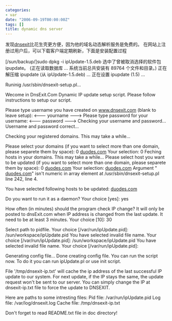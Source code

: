 ```yaml
---
categories:
- var
date: "2006-09-19T00:00:00Z"
tags: []
title: dynamic dns server
---
```


发现<a href="http://www.dnsexit.com/">dnsexit</a>比花生壳更方便，因为他的域名动态解析服务是免费的。
<span style="text-decoration: underline;"></span>在网站上注册过用户后，可以下载客户端定期刷新，下面是安装配置过程

[/sun/backup/]sudo dpkg -i ipUpdate-1.5.deb
选中了曾被取消选择的软件包 ipupdate。 
(正在读取数据库 ... 系统当前总共安装有 89764 个文件和目录。)
正在解压缩 ipupdate (从 ipUpdate-1.5.deb) ...
正在设置 ipupdate (1.5) ...



Runinig /usr/sbin/dnsexit-setup.pl...

Wecome in DnsExit.Com Dynamic IP update setup script. 
Please follow instructions to setup our script.

Please type username you have created on <a href="http://www.dnsexit.com">www.dnsexit.com</a> (blank to leave setup):
<--- yourname --->
Please type password for your username: 
<--- password --->
Checking your username and password...
Username and password correct...

Checking your registered domains. This may take a while...

Please select your domains (if you want to select more than 
one domain, please separete them by space):
0 <a href="http://duodes.com">duodes.com</a>
Your selection: 0 
Feching hosts in your domains. This may take a while...
Please select host you want to be updated (if you want to 
select more than one domain, please separete them by space):
0 <a href="http://duodes.com">duodes.com</a>
Your selection: <a href="http://duodes.com">duodes.com</a>
Argument "<a href="http://duodes.com"> duodes.com</a>" isn't numeric in array element at /usr/sbin/dnsexit-setup.pl line 242, <STDIN> line 4.

You have selected following hosts to be updated:
<a href="http://duodes.com">duodes.com</a>

 
Do you want to run it as a daemon?
Your choice [yes]: yes

How often (in minutes) should the program check IP change?
It will only be posted to dnsExit.com when IP address is
changed from the last update. It need to be at least 3 minutes. 
Your choice [10]: 30

Select path to pidfile.
Your choice [/var/run/ipUpdate.pid]: /sun/workspace/ipUpdate.pid
You have selected invalid file name.
Your choice [/var/run/ipUpdate.pid]: /sun/workspace/ipUpdate.pid 
You have selected invalid file name.
Your choice [/var/run/ipUpdate.pid]:

Generating config file...
Done creating config file. You can run the script now.
To do it you can run ipUpdate.pl or use init script. 

File '/tmp/dnsexit-ip.txt' will cache the ip address of
the last successful IP update to our system. For next
update, if the IP stays the same, the update request
won't be sent to our server. You can simply change the 
IP at dnsexit-ip.txt file to force the update to DNSEXIT.

Here are paths to some intresting files:
Pid file: /var/run/ipUpdate.pid
Log file: /var/log/dnsexit.log
Cache file: /tmp/dnsexit-ip.txt

 Don't forget to read README.txt file in doc directory!

